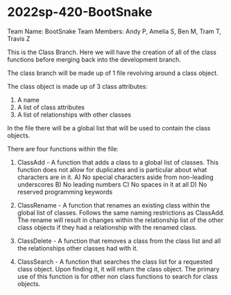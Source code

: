 # 2022sp-420-BootSnake

Team Name: BootSnake
Team Members: Andy P, Amelia S, Ben M, Tram T, Travis Z

This is the Class Branch. Here we will have the creation of all of the class 
functions before merging back into the development branch.

The class branch will be made up of 1 file revolving around a class object.

The class object is made up of 3 class attributes:

1. A name
2. A list of class attributes
3. A list of relationships with other classes

In the file there will be a global list that will be used to contain the class objects.

There are four functions within the file:

1. ClassAdd - A function that adds a class to a global list of classes.
              This function does not allow for duplicates and is particular
              about what characters are in it.
              A) No special characters aside from non-leading underscores
              B) No leading numbers
              C) No spaces in it at all
              D) No reserved programming keywords

2. ClassRename - A function that renames an existing class within the global list
                 of classes. Follows the same naming restrictions as ClassAdd.
                 The rename will result in changes within the relationship list of
                 the other class objects if they had a relationship with the renamed
                 class.

3. ClassDelete - A function that removes a class from the class list and all the 
                 relationships other classes had with it.

4. ClassSearch - A function that searches the class list for a requested class object.
                 Upon finding it, it will return the class object.
                 The primary use of this function is for other non class functions to
                 search for class objects.
